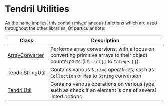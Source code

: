 # Tendril Utilities
As the name implies, this contain miscellaneous functions which are used throughout the other libraries. Of particular note:

|Class | Description|
|---   | ---        |
|[ArrayConverter](./tendril-util/src/main/java/tendril/util/ArrayConverter.java)|Performs array conversions, with a focus on converting primitive arrays to their object counterparts (i.e.: `int[]` to `Integer[]`).|
|[TendrilStringUtil](./tendril-util/src/main/java/tendril/util/TendrilStringUtil.java)|Contains various `String` operations, such as `Collection` or `Map` to `String` conversion|
|[TendrilUtil](./tendril-util/src/main/java/tendril/util/TendrilUtil.java)|Contains various operations on various type, such as check if an element is one of several listed options|
